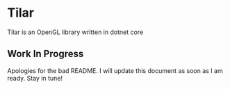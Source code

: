 # Tilar
Tilar is an OpenGL library written in dotnet core

## Work In Progress
Apologies for the bad README. I will update this document as soon as I am ready. Stay in tune!
